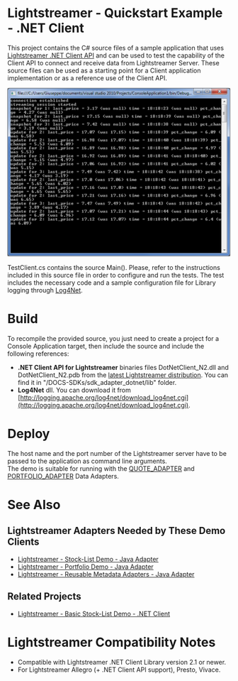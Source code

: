 # Lightstreamer - Quickstart Example - .NET Client #
<!-- START DESCRIPTION lightstreamer-example-quickstart-client-dotnet -->

This project contains the C# source files of a sample application that uses [Lightstreamer .NET Client API](http://www.lightstreamer.com/docs/client_dotnet_api/frames.html) and can be used to test the capability of the Client API to connect and receive data from Lightstreamer Server.
These source files can be used as a starting point for a Client application implementation or as a reference use of the Client API.<br>

![screenshot](screen_qs.png)<br>

TestClient.cs contains the source Main(). Please, refer to the instructions included in this source file in order to configure and run the tests.
The test includes the necessary code and a sample configuration file for Library logging through [Log4Net](http://logging.apache.org/log4net/index.html).
  
<!-- END DESCRIPTION lightstreamer-example-quickstart-client-dotnet -->

# Build #

To recompile the provided source, you just need to create a project for a Console Application target, then include the source and include the following references:
- <b>.NET Client API for Lightstreamer</b> binaries files DotNetClient_N2.dll and DotNetClient_N2.pdb from the [latest Lightstreamer distribution](http://www.lightstreamer.com/download). You can find it in "/DOCS-SDKs/sdk_adapter_dotnet/lib" folder.
- <b>Log4Net</b> dll. You can download  it from [http://logging.apache.org/log4net/download_log4net.cgi](http://logging.apache.org/log4net/download_log4net.cgi).

# Deploy #

The host name and the port number of the Lightstreamer server have to be passed to the application as command line arguments.<br>
The demo is suitable for running with the [QUOTE_ADAPTER](https://github.com/Weswit/Lightstreamer-example-Stocklist-adapter-java) and [PORTFOLIO_ADAPTER](https://github.com/Weswit/Lightstreamer-example-Portfolio-adapter-java) Data Adapters.

# See Also #

## Lightstreamer Adapters Needed by These Demo Clients ##
<!-- START RELATED_ENTRIES -->

* [Lightstreamer - Stock-List Demo - Java Adapter](https://github.com/Weswit/Lightstreamer-example-Stocklist-adapter-java)
* [Lightstreamer - Portfolio Demo - Java Adapter](https://github.com/Weswit/Lightstreamer-example-Portfolio-adapter-java)
* [Lightstreamer - Reusable Metadata Adapters - Java Adapter](https://github.com/Weswit/Lightstreamer-example-ReusableMetadata-adapter-java)

<!-- END RELATED_ENTRIES -->
## Related Projects ##

* [Lightstreamer - Basic Stock-List Demo - .NET Client](https://github.com/Weswit/Lightstreamer-example-StockList-client-dotnet)

# Lightstreamer Compatibility Notes #

- Compatible with Lightstreamer .NET Client Library version 2.1 or newer.
- For Lightstreamer Allegro (+ .NET Client API support), Presto, Vivace.

